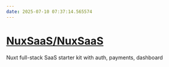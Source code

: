 ```yaml
---
date: 2025-07-10 07:37:14.565574
---
```


# [NuxSaaS/NuxSaaS](https://github.com/NuxSaaS/NuxSaaS)

Nuxt full-stack SaaS starter kit with auth, payments, dashboard